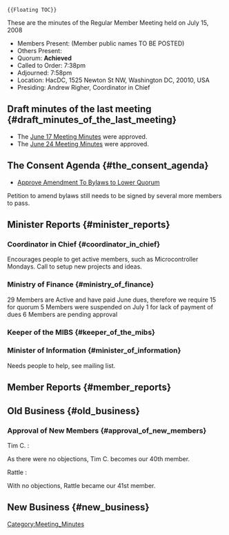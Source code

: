 ```{=mediawiki}
{{Floating TOC}}
```
These are the minutes of the Regular Member Meeting held on July 15,
2008

-   Members Present: (Member public names TO BE POSTED)
-   Others Present:
-   Quorum: **Achieved**
-   Called to Order: 7:38pm
-   Adjourned: 7:58pm
-   Location: HacDC, 1525 Newton St NW, Washington DC, 20010, USA
-   Presiding: Andrew Righer, Coordinator in Chief

## Draft minutes of the last meeting {#draft_minutes_of_the_last_meeting}

-   The [ June 17 Meeting
    Minutes](Regular_Member_Meeting_Minutes_2008_06_17) were
    approved.
-   The [ June 24 Meeting
    Minutes](Regular_Member_Meeting_Minutes_2008_06_24) were
    approved.

## The Consent Agenda {#the_consent_agenda}

-   [ Approve Amendment To Bylaws to Lower
    Quorum](Bylaws_Amendment_1:_Revise_Quorum)

Petition to amend bylaws still needs to be signed by several more
members to pass.

## Minister Reports {#minister_reports}

### Coordinator in Chief {#coordinator_in_chief}

Encourages people to get active members, such as Microcontroller
Mondays. Call to setup new projects and ideas.

### Ministry of Finance {#ministry_of_finance}

29 Members are Active and have paid June dues, therefore we require 15
for quorum 5 Members were suspended on July 1 for lack of payment of
dues 6 Members are pending approval

### Keeper of the MIBS {#keeper_of_the_mibs}

### Minister of Information {#minister_of_information}

Needs people to help, see mailing list.

## Member Reports {#member_reports}

## Old Business {#old_business}

### Approval of New Members {#approval_of_new_members}

Tim C. :

As there were no objections, Tim C. becomes our 40th member.

Rattle :

With no objections, Rattle became our 41st member.

## New Business {#new_business}

[Category:Meeting_Minutes](Category:Meeting_Minutes)
